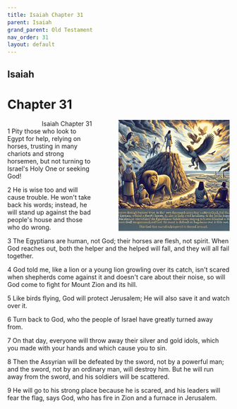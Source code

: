 ```yaml
---
title: Isaiah Chapter 31
parent: Isaiah
grand_parent: Old Testament
nav_order: 31
layout: default
---
```


## Isaiah

# Chapter 31

<div style="clear: both; text-align: right;">
    <img src="/assets/Image/Isaiah/500/31.jpg" alt="Isaiah Chapter 31" class="chapter-image" style="max-width: 50%; height: auto; float: right; margin: 0 0 10px 10px; padding-left: 10%;">
    <figcaption style="font-size: 14px;">Isaiah Chapter 31</figcaption>
</div>
1 Pity those who look to Egypt for help, relying on horses, trusting in many chariots and strong horsemen, but not turning to Israel's Holy One or seeking God!

2 He is wise too and will cause trouble. He won't take back his words; instead, he will stand up against the bad people's house and those who do wrong.

3 The Egyptians are human, not God; their horses are flesh, not spirit. When God reaches out, both the helper and the helped will fall, and they will all fail together.

4 God told me, like a lion or a young lion growling over its catch, isn't scared when shepherds come against it and doesn't care about their noise, so will God come to fight for Mount Zion and its hill.

5 Like birds flying, God will protect Jerusalem; He will also save it and watch over it.

6 Turn back to God, who the people of Israel have greatly turned away from.

7 On that day, everyone will throw away their silver and gold idols, which you made with your hands and which cause you to sin.

8 Then the Assyrian will be defeated by the sword, not by a powerful man; and the sword, not by an ordinary man, will destroy him. But he will run away from the sword, and his soldiers will be scattered.

9 He will go to his strong place because he is scared, and his leaders will fear the flag, says God, who has fire in Zion and a furnace in Jerusalem.


